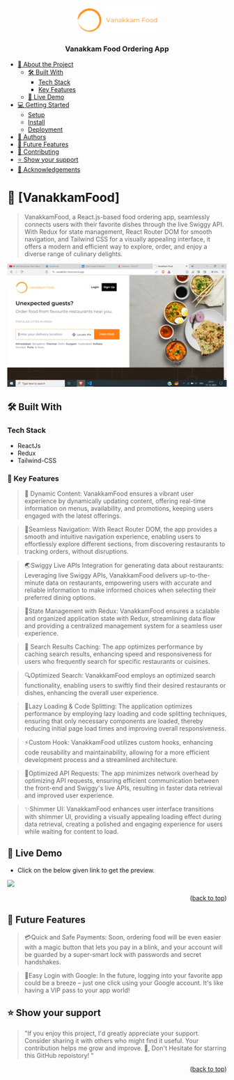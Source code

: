 <div align="center">
  <!-- You are encouraged to replace this logo with your own! Otherwise you can also remove it. -->
  <img src="./public/assets/Vanakkam.png" alt="logo" width="200"  height="auto" />
  <br/>

  <h3><b>Vanakkam Food Ordering App</b></h3>
</div>

<!-- TABLE OF CONTENTS -->

- [📖 About the Project](#about-project)
  - [🛠 Built With](#built-with)
    - [Tech Stack](#tech-stack)
    - [Key Features](#key-features)
  - [🚀 Live Demo](#live-demo)
- [💻 Getting Started](#getting-started)
  - [Setup](#setup)
  - [Install](#install)
  - [Deployment](#deployment)
- [👥 Authors](#authors)
- [🔭 Future Features](#future-features)
- [🤝 Contributing](#contributing)
- [⭐️ Show your support](#support)
- [🙏 Acknowledgements](#acknowledgements)

<!-- PROJECT DESCRIPTION -->

# 🚀 [VanakkamFood] <a name="about-project"></a>

> VanakkamFood, a React.js-based food ordering app, seamlessly connects users with their favorite dishes through the live Swiggy API. With Redux for state management, React Router DOM for smooth navigation, and Tailwind CSS for a visually appealing interface, it offers a modern and efficient way to explore, order, and enjoy a diverse range of culinary delights.

[comment]: # (Image link that takes to linkedin-post)
[<img src="./public/assets/main-page.png">](https://www.linkedin.com/feed/update/urn:li:activity:7132738486276608000/)

## 🛠 Built With <a name="built-with"></a>

### Tech Stack <a name="tech-stack"></a>

* ReactJs
* Redux
* Tailwind-CSS

<!-- Features -->

### 🎯 Key Features <a name="key-features"></a>

> 🎥 Dynamic Content: VanakkamFood ensures a vibrant user experience by dynamically updating content, offering real-time information on menus, availability, and promotions, keeping users engaged with the latest offerings.

> 📌Seamless Navigation: With React Router DOM, the app provides a smooth and intuitive navigation experience, enabling users to effortlessly explore different sections, from discovering restaurants to tracking orders, without disruptions.

> 🌏Swiggy Live APIs Integration for generating data about restaurants: Leveraging live Swiggy APIs, VanakkamFood delivers up-to-the-minute data on restaurants, empowering users with accurate and reliable information to make informed choices when selecting their preferred dining options.

> 🔐State Management with Redux: VanakkamFood ensures a scalable and organized application state with Redux, streamlining data flow and providing a centralized management system for a seamless user experience.

> 🔖 Search Results Caching: The app optimizes performance by caching search results, enhancing speed and responsiveness for users who frequently search for specific restaurants or cuisines.

> 🔍Optimized Search: VanakkamFood employs an optimized search functionality, enabling users to swiftly find their desired restaurants or dishes, enhancing the overall user experience.

> 🚀Lazy Loading & Code Splitting: The application optimizes performance by employing lazy loading and code splitting techniques, ensuring that only necessary components are loaded, thereby reducing initial page load times and improving overall responsiveness.

> ⚡Custom Hook: VanakkamFood utilizes custom hooks, enhancing code reusability and maintainability, allowing for a more efficient development process and a streamlined architecture.

> 🚀Optimized API Requests: The app minimizes network overhead by optimizing API requests, ensuring efficient communication between the front-end and Swiggy's live APIs, resulting in faster data retrieval and improved user experience.

> ✨Shimmer UI: VanakkamFood enhances user interface transitions with shimmer UI, providing a visually appealing loading effect during data retrieval, creating a polished and engaging experience for users while waiting for content to load.

<!-- - **[Swiggy Live APIs Integration]**
- **[State Management]**
- **[Shimmer UI]** -->

## 🚀 Live Demo <a name="live-demo"></a>

- Click on the below given link to get the preview.

 <a href="">
<img src="https://img.shields.io/badge/Vercel-000000?style=for-the-badge&logo=vercel&logoColor=white">
</a>

<p align="right">(<a href="#readme-top">back to top</a>)</p>

<!-- FUTURE FEATURES -->

## 🔭 Future Features <a name="future-features"></a>

> 💳Quick and Safe Payments: Soon, ordering food will be even easier with a magic button that lets you pay in a blink, and your account will be guarded by a super-smart lock with passwords and secret handshakes.

> 🔐Easy Login with Google: In the future, logging into your favorite app could be a breeze – just one click using your Google account. It's like having a VIP pass to your app world!

<!-- - **[Payment Mode Integration]**
- **[User Authentication]** -->


## ⭐️ Show your support <a name="support"></a>

> "If you enjoy this project, I'd greatly appreciate your support. Consider sharing it with others who might find it useful. Your contribution helps me grow and improve. 🚀, Don't Hesitate for starring this GitHub repoistory! "

<p align="right">(<a href="#readme-top">back to top</a>)</p>